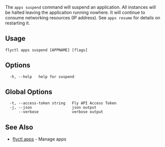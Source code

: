 The `apps suspend` command will suspend an application. All instances will be halted leaving the application running nowhere. It will continue to consume networking resources (IP address). See `apps resume` for details on restarting it.

## Usage

~~~
flyctl apps suspend [APPNAME] [flags]
~~~

## Options

~~~
  -h, --help   help for suspend
~~~

## Global Options

~~~
  -t, --access-token string   Fly API Access Token
  -j, --json                  json output
      --verbose               verbose output
~~~

## See Also

* [flyctl apps](/docs/flyctl/apps/)	 - Manage apps

